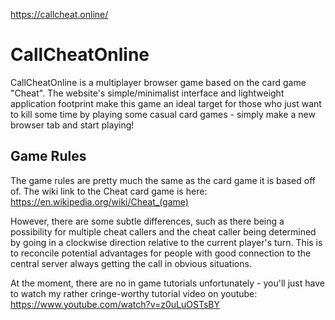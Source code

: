 https://callcheat.online/
# CallCheatOnline
CallCheatOnline is a multiplayer browser game based on the card game "Cheat". The website's simple/minimalist interface and lightweight application footprint make this game an ideal target for those who just want to kill some time by playing some casual card games - simply make a new browser tab and start playing!

## Game Rules
The game rules are pretty much the same as the card game it is based off of. The wiki link to the Cheat card game is here: https://en.wikipedia.org/wiki/Cheat_(game)

However, there are some subtle differences, such as there being a possibility for multiple cheat callers and the cheat caller being determined by going in a clockwise direction relative to the current player's turn. This is to reconcile potential advantages for people with good connection to the central server always getting the call in obvious situations.

At the moment, there are no in game tutorials unfortunately - you'll just have to watch my rather cringe-worthy tutorial video on youtube: https://www.youtube.com/watch?v=z0uLuOSTsBY
